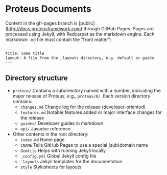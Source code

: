 # Proteus Documents

Content in the gh-pages branch is [public] (http://docs.proteusframework.com) through GitHub Pages.  Pages are processed using Jekyll, with Redcarpet as the markdown engine.
Each markdown `.md` file must contain the "front matter":
```
---
title: Some title
layout: A file from the _layouts directory, e.g. default or guide
---
```

## Directory structure
 * `proteus/` Contains a subdirectory named with a number, indicating the major release of Proteus, e.g.,
`proteus/0/`. Each version directory contains:
   * `changes.md` Change log for the release (developer-oriented)
   * `features.md` Notable features added or major interface changes for the release
   * `guides/` Developer guides in markdown
   * `api/` Javadoc reference
 * Other contents in the root directory:
   * `index.md` Home page
   * `CNAME` Tells GitHub Pages to use a special (sub)domain name
   * `Gemfile` Helps with running Jekyll locally
   * `_config.yml` Global Jekyll config file
   * `_layouts` Jekyll templates for the documentation
   * `style` Stylesheets for layouts
